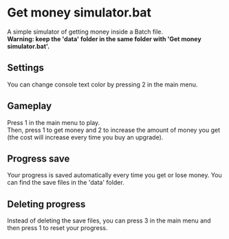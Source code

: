 # Get money simulator.bat
A simple simulator of getting money inside a Batch file.<br>
<b>Warning: keep the 'data' folder in the same folder with 'Get money simulator.bat'.</b><br>

## Settings
You can change console text color by pressing 2 in the main menu.<br>

## Gameplay
Press 1 in the main menu to play.<br>
Then, press 1 to get money and 2 to increase the amount of money you get (the cost will increase every time you buy an upgrade).<br>

## Progress save
Your progress is saved automatically every time you get or lose money. You can find the save files in the 'data' folder.<br>

## Deleting progress
Instead of deleting the save files, you can press 3 in the main menu and then press 1 to reset your progress.
